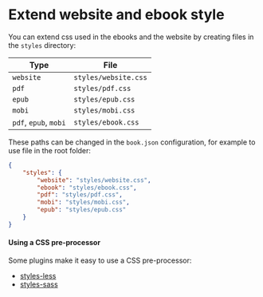 # Extend website and ebook style

You can extend css used in the ebooks and the website by creating files in the `styles` directory:

| Type | File |
| ---- | ---- |
| `website` | `styles/website.css` |
| `pdf` | `styles/pdf.css` |
| `epub` | `styles/epub.css` |
| `mobi` | `styles/mobi.css` |
| `pdf`, `epub`, `mobi` | `styles/ebook.css` |


These paths can be changed in the `book.json` configuration, for example to use file in the root folder:

```json
{
    "styles": {
        "website": "styles/website.css",
        "ebook": "styles/ebook.css",
        "pdf": "styles/pdf.css",
        "mobi": "styles/mobi.css",
        "epub": "styles/epub.css"
    }
}
```

#### Using a CSS pre-processor

Some plugins make it easy to use a CSS pre-processor:

- [styles-less](https://plugins.gitbook.com/plugin/styles-less)
- [styles-sass](https://plugins.gitbook.com/plugin/styles-sass)

